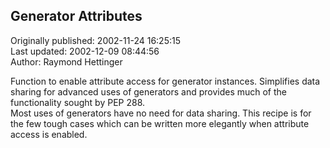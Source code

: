 ## Generator Attributes  
Originally published: 2002-11-24 16:25:15  
Last updated: 2002-12-09 08:44:56  
Author: Raymond Hettinger  
  
Function to enable attribute access for generator instances. Simplifies data sharing for advanced uses of generators and provides much of the functionality sought by PEP 288.
<br>
Most uses of generators have no need for data sharing.  This recipe is for the few tough cases which can be written more elegantly when attribute access is enabled.
